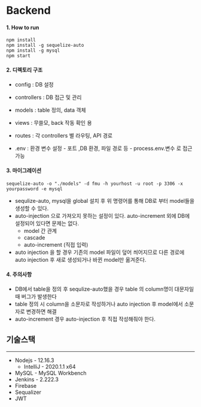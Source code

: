 # Backend

#### 1. How to run

```
npm install
npm install -g sequelize-auto
npm install -g mysql
npm start
```



#### 2. 디렉토리 구조  

- config : DB 설정

- controllers : DB 접근 및 관리
- models : table 정의, data 객체

- views : 무쓸모, back 작동 확인 용
- routes : 각 controllers 별 라우팅, API 경로 
- .env : 환경 변수 설정 - 포트 ,DB 환경, 파일 경로 등 - process.env.변수 로 접근 가능



#### 3.  마이그레이션

```
sequelize-auto -o "./models" -d fmu -h yourhost -u root -p 3306 -x yourpassword -e mysql
```

- sequlize-auto, mysql을 global 설치 후 위 명령어를 통해 DB로 부터 model들을 생성할 수 있다.
- auto-injection 으로 가져오지 못하는 설정이 있다. auto-increment 외에 DB에 설정되어 있다면 문제는 없다.
  - model 간 관계
  - cascade
  - auto-increment (직접 입력)
- auto injection 을 할 경우 기존의 model 파일이 덮어 씌어지므로 다른 경로에 auto injection 후 새로 생성되거나 바뀐 model만 옮겨준다.



#### 4. 주의사항

- DB에서 table을 정의 후 sequlize-auto했을 경우 table 의 column명이 대문자일 때 버그가 발생한다
- table 정의 시 column을 소문자로 작성하거나 auto injection 후 model에서 소문자로 변경하면 해결
- auto-increment 경우 auto-injection 후 직접 작성해줘야 한다.

## 기술스택

_____

- Nodejs - 12.16.3
  - IntelliJ - 2020.1.1 x64
- MySQL - MySQL Workbench
- Jenkins - 2.222.3
- Firebase
- Sequalizer
- JWT